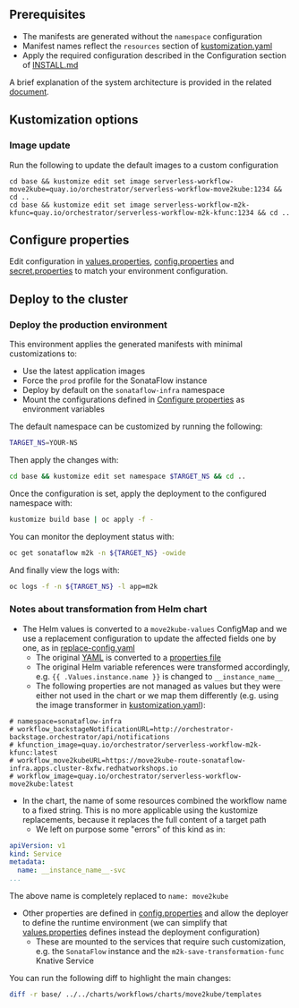 ## Prerequisites
* The manifests are generated without the `namespace` configuration
* Manifest names reflect the `resources` section of [kustomization.yaml](./base/kustomization.yaml)
* Apply the required configuration described in the Configuration section of [INSTALL.md](../../charts/workflows/charts/move2kube/INSTALL.md#configuration) 
 
A brief explanation of the system architecture is provided in the related [document](./move2kube.md).

## Kustomization options
### Image update
Run the following to update the default images to a custom configuration
```
cd base && kustomize edit set image serverless-workflow-move2kube=quay.io/orchestrator/serverless-workflow-move2kube:1234 && cd ..
cd base && kustomize edit set image serverless-workflow-m2k-kfunc=quay.io/orchestrator/serverless-workflow-m2k-kfunc:1234 && cd ..
```

## Configure properties
Edit configuration in [values.properties](./base/values.properties), [config.properties](./base/config.properties) and 
[secret.properties](./base/secret.properties) to match your environment configuration.

## Deploy to the cluster
### Deploy the production environment
This environment applies the generated manifests with minimal customizations to:
* Use the latest application images
* Force the `prod` profile for the SonataFlow instance
* Deploy by default on the `sonataflow-infra` namespace
* Mount the configurations defined in [Configure properties](#configure-properties) as environment variables

The default namespace can be customized by running the following:
```bash
TARGET_NS=YOUR-NS
```
Then apply the changes with:
```bash
cd base && kustomize edit set namespace $TARGET_NS && cd ..
```

Once the configuration is set, apply the deployment to the configured namespace with:
```bash
kustomize build base | oc apply -f -
```

You can monitor the deployment status with:
```bash
oc get sonataflow m2k -n ${TARGET_NS} -owide
```

And finally view the logs with:
```bash
oc logs -f -n ${TARGET_NS} -l app=m2k
```

### Notes about transformation from Helm chart
* The Helm values is converted to a `move2kube-values` ConfigMap and we use a replacement configuration to update the affected fields one by one, as in
  [replace-config.yaml](./base/replace-config.yamll)
  * The original [YAML](../../charts/workflows/charts/move2kube/values.yaml) is converted to a [properties file](./base/values.properties)
  * The original Helm variable references were transformed accordingly, e.g. `{{ .Values.instance.name }}` is changed to `__instance_name__`
  * The following properties are not managed as values but they were either not used in the chart or we map them differently (e.g. using the image transformer in [kustomization.yaml](./base/kustomization.yaml)):
```
# namespace=sonataflow-infra
# workflow_backstageNotificationURL=http://orchestrator-backstage.orchestrator/api/notifications
# kfunction_image=quay.io/orchestrator/serverless-workflow-m2k-kfunc:latest
# workflow_move2kubeURL=https://move2kube-route-sonataflow-infra.apps.cluster-8xfw.redhatworkshops.io
# workflow_image=quay.io/orchestrator/serverless-workflow-move2kube:latest
```
* In the chart, the name of some resources combined the workflow name to a fixed string. This is no more applicable using the kustomize replacements, because
 it replaces the full content of a target path
  * We left on purpose some "errors" of this kind as in:
```yaml
apiVersion: v1
kind: Service
metadata:
  name: __instance_name__-svc
...
```
  The above name is completely replaced to `name: move2kube`
* Other properties are defined in [config.properties](./base/config.properties) and allow the deployer to define the runtime environment (we can simplify that [values.properties](./base/values.properties) defines instead the deployment configuration)
  * These are mounted to the services that require such customization, e.g. the `SonataFlow` instance and the `m2k-save-transformation-func` Knative Service

You can run the following diff to highlight the main changes:
```bash
diff -r base/ ../../charts/workflows/charts/move2kube/templates
```